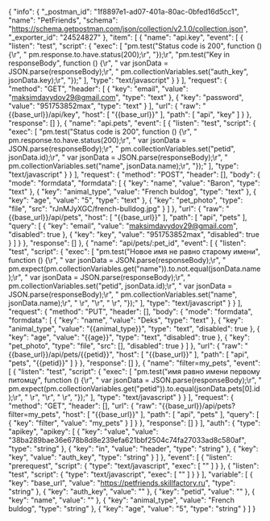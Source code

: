 {
	"info": {
		"_postman_id": "1f8897e1-ad07-401a-80ac-0bfed16d5cc1",
		"name": "PetFriends",
		"schema": "https://schema.getpostman.com/json/collection/v2.1.0/collection.json",
		"_exporter_id": "24524827"
	},
	"item": [
		{
			"name": "api.key",
			"event": [
				{
					"listen": "test",
					"script": {
						"exec": [
							"pm.test(\"Status code is 200\", function () {\r",
							"    pm.response.to.have.status(200);\r",
							"});\r",
							"pm.test(\"Key in responseBody\", function () {\r",
							"    var jsonData = JSON.parse(responseBody);\r",
							"    pm.collectionVariables.set(\"auth_key\", jsonData.key);\r",
							"});"
						],
						"type": "text/javascript"
					}
				}
			],
			"request": {
				"method": "GET",
				"header": [
					{
						"key": "email",
						"value": "maksimdavydov29@gmail.com",
						"type": "text"
					},
					{
						"key": "password",
						"value": "951753852max",
						"type": "text"
					}
				],
				"url": {
					"raw": "{{base_url}}/api/key",
					"host": [
						"{{base_url}}"
					],
					"path": [
						"api",
						"key"
					]
				}
			},
			"response": []
		},
		{
			"name": "api.pets",
			"event": [
				{
					"listen": "test",
					"script": {
						"exec": [
							"pm.test(\"Status code is 200\", function () {\r",
							"    pm.response.to.have.status(200);\r",
							"    var jsonData = JSON.parse(responseBody);\r",
							"    pm.collectionVariables.set(\"petid\", jsonData.id);\r",
							"    var jsonData = JSON.parse(responseBody);\r",
							"    pm.collectionVariables.set(\"name\", jsonData.name);\r",
							"});"
						],
						"type": "text/javascript"
					}
				}
			],
			"request": {
				"method": "POST",
				"header": [],
				"body": {
					"mode": "formdata",
					"formdata": [
						{
							"key": "name",
							"value": "Baron",
							"type": "text"
						},
						{
							"key": "animal_type",
							"value": "French buldog",
							"type": "text"
						},
						{
							"key": "age",
							"value": "5",
							"type": "text"
						},
						{
							"key": "pet_photo",
							"type": "file",
							"src": "rJnMJyXGC/french-bulldog.jpg"
						}
					]
				},
				"url": {
					"raw": "{{base_url}}/api/pets",
					"host": [
						"{{base_url}}"
					],
					"path": [
						"api",
						"pets"
					],
					"query": [
						{
							"key": "email",
							"value": "maksimdavydov29@gmail.com",
							"disabled": true
						},
						{
							"key": "key",
							"value": "951753852max",
							"disabled": true
						}
					]
				}
			},
			"response": []
		},
		{
			"name": "api/pets/:pet_id",
			"event": [
				{
					"listen": "test",
					"script": {
						"exec": [
							"pm.test(\"Новое имя не равно старому имени\", function () {\r",
							"    var jsonData = JSON.parse(responseBody);\r",
							"    pm.expect(pm.collectionVariables.get(\"name\")).to.not.equal(jsonData.name);\r",
							"    var jsonData = JSON.parse(responseBody);\r",
							"    pm.collectionVariables.set(\"petid\", jsonData.id);\r",
							"    var jsonData = JSON.parse(responseBody);\r",
							"    pm.collectionVariables.set(\"name\", jsonData.name);\r",
							"   \r",
							"\r",
							"    \r",
							"});"
						],
						"type": "text/javascript"
					}
				}
			],
			"request": {
				"method": "PUT",
				"header": [],
				"body": {
					"mode": "formdata",
					"formdata": [
						{
							"key": "name",
							"value": "Deks",
							"type": "text"
						},
						{
							"key": "animal_type",
							"value": "{{animal_type}}",
							"type": "text",
							"disabled": true
						},
						{
							"key": "age",
							"value": "{{age}}",
							"type": "text",
							"disabled": true
						},
						{
							"key": "pet_photo",
							"type": "file",
							"src": [],
							"disabled": true
						}
					]
				},
				"url": {
					"raw": "{{base_url}}/api/pets/{{petid}}",
					"host": [
						"{{base_url}}"
					],
					"path": [
						"api",
						"pets",
						"{{petid}}"
					]
				}
			},
			"response": []
		},
		{
			"name": "filter=my_pets",
			"event": [
				{
					"listen": "test",
					"script": {
						"exec": [
							"pm.test(\"имя равно имени первому питомцу\", function () {\r",
							"    var jsonData = JSON.parse(responseBody);\r",
							"    pm.expect(pm.collectionVariables.get(\"petid\")).to.equal(jsonData.pets[0].id);\r",
							"   \r",
							"\r",
							"    \r",
							"});"
						],
						"type": "text/javascript"
					}
				}
			],
			"request": {
				"method": "GET",
				"header": [],
				"url": {
					"raw": "{{base_url}}/api/pets?filter=my_pets",
					"host": [
						"{{base_url}}"
					],
					"path": [
						"api",
						"pets"
					],
					"query": [
						{
							"key": "filter",
							"value": "my_pets"
						}
					]
				}
			},
			"response": []
		}
	],
	"auth": {
		"type": "apikey",
		"apikey": [
			{
				"key": "value",
				"value": "38ba289bae36e678b8d8e239efa621bbf2504c74fa27033ad8c580af",
				"type": "string"
			},
			{
				"key": "in",
				"value": "header",
				"type": "string"
			},
			{
				"key": "key",
				"value": "auth_key",
				"type": "string"
			}
		]
	},
	"event": [
		{
			"listen": "prerequest",
			"script": {
				"type": "text/javascript",
				"exec": [
					""
				]
			}
		},
		{
			"listen": "test",
			"script": {
				"type": "text/javascript",
				"exec": [
					""
				]
			}
		}
	],
	"variable": [
		{
			"key": "base_url",
			"value": "https://petfriends.skillfactory.ru",
			"type": "string"
		},
		{
			"key": "auth_key",
			"value": ""
		},
		{
			"key": "petid",
			"value": ""
		},
		{
			"key": "name",
			"value": ""
		},
		{
			"key": "animal_type",
			"value": "French buldog",
			"type": "string"
		},
		{
			"key": "age",
			"value": "5",
			"type": "string"
		}
	]
}
